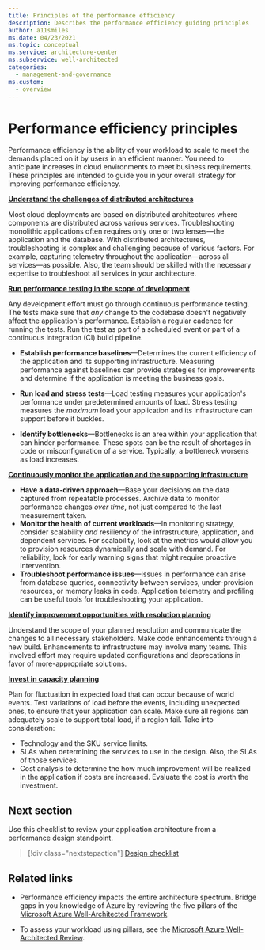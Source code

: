 ```yaml
---
title: Principles of the performance efficiency
description: Describes the performance efficiency guiding principles
author: a11smiles
ms.date: 04/23/2021
ms.topic: conceptual
ms.service: architecture-center
ms.subservice: well-architected
categories:
  - management-and-governance   
ms.custom:
  - overview
---
```


# Performance efficiency principles
Performance efficiency is the ability of your workload to scale to meet the demands placed on it by users in an efficient manner. You need to anticipate increases in cloud environments to meet business requirements. These principles are intended to guide you in your overall strategy for improving performance efficiency.

[**Understand the challenges of distributed architectures**](design-distributed.md)

Most cloud deployments are based on distributed architectures where components are distributed across various services. Troubleshooting monolithic applications often requires only one or two lenses—the application and the database. With distributed architectures, troubleshooting is complex and challenging because of various factors. For example, capturing telemetry throughout the application—across all services—as possible. Also, the team should be skilled with the necessary expertise to troubleshoot all services in your architecture. 

[**Run performance testing in the scope of development**](performance-test.md)

Any development effort must go through continuous performance testing. The tests make sure that _any_ change to the codebase doesn't negatively affect the application's performance. Establish a regular cadence for running the tests. Run the test as part of a scheduled event or part of a continuous integration (CI) build pipeline. 

- **Establish performance baselines**&mdash;Determines the current efficiency of the application and its supporting infrastructure. Measuring performance against baselines can provide strategies for improvements and determine if the application is meeting the business goals. 

- **Run load and stress tests**&mdash;Load testing measures your application's performance under predetermined amounts of load. Stress testing measures the _maximum_ load your application and its infrastructure can support before it buckles.

- **Identify bottlenecks**&mdash;Bottlenecks is an area within your application that can hinder performance. These spots can be the result of shortages in code or misconfiguration of a service. Typically, a bottleneck worsens as load increases. 

[**Continuously monitor the application and the supporting infrastructure**](monitor.md)

- **Have a data-driven approach**&mdash;Base your decisions on the data captured from repeatable processes. Archive data to monitor performance changes  _over time_, not just compared to the last measurement taken. 
- **Monitor the health of current workloads**&mdash;In monitoring strategy, consider scalability _and_ resiliency of the infrastructure, application, and dependent services. For scalability, look at the metrics would allow you to provision resources dynamically and scale with demand. For reliability, look for early warning signs that might require proactive intervention. 
- **Troubleshoot performance issues**&mdash;Issues in performance can arise from database queries, connectivity between services, under-provision resources, or memory leaks in code. Application telemetry and profiling can be useful tools for troubleshooting your application.

[**Identify improvement opportunities with resolution planning**](optimize.md)

Understand the scope of your planned resolution and communicate the changes to all necessary stakeholders. Make code enhancements through a new build. Enhancements to infrastructure may involve many teams. This involved effort may require updated configurations and deprecations in favor of more-appropriate solutions. 

[**Invest in capacity planning**](design-capacity.md)

Plan for  fluctuation in expected load that can occur because of world events. Test variations of load before the events, including unexpected ones, to ensure that your application can scale. Make sure all regions can adequately scale to support total load, if a region fail. Take into consideration:

- Technology and the SKU service limits.
- SLAs when determining the services to use in the design. Also, the SLAs of those services.
- Cost analysis to determine the how much improvement will be realized in the application if costs are increased. Evaluate the cost is worth the investment. 

## Next section
Use this checklist to review your application architecture from a performance design standpoint.  

> [!div class="nextstepaction"] 
> [Design checklist](design-checklist.md)

## Related links
- Performance efficiency impacts the entire architecture spectrum. Bridge gaps in you knowledge of Azure by reviewing the five pillars of the [Microsoft Azure Well-Architected Framework](../index.md).

- To assess your workload using pillars, see the [Microsoft Azure Well-Architected Review](/assessments/?mode=pre-assessment&session=5c2bcc40-1c41-47b1-8729-1fba49dbe408).





